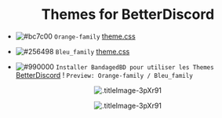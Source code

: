 <h1 align="center">Themes for BetterDiscord</h1>

- ![#bc7c00](https://placehold.it/15/bc7c00/b5e853?text=+) `Orange-family` [theme.css](https://bibitor31.github.io/Bibitor-Themes/Orange-family.theme.css)
- ![#256498](https://placehold.it/15/256498/b5e853?text=+) `Bleu_family` [theme.css](https://bibitor31.github.io/Bibitor-Themes/Bleu_family.theme.css)

- ![#990000](https://placehold.it/15/990000/b5e853?text=+) `Installer BandagedBD pour utiliser les Themes`  [BetterDiscord](https://betterdiscord.net/home/) !
`Preview: Orange-family / Bleu_family`
<p align="center">
  <img alt=".titleImage-3pXr91" src="https://i.imgur.com/OxNaNFO.png">
</p>
<p align="center">
  <img alt=".titleImage-3pXr91" src="https://i.imgur.com/budElif.png">
</p>
